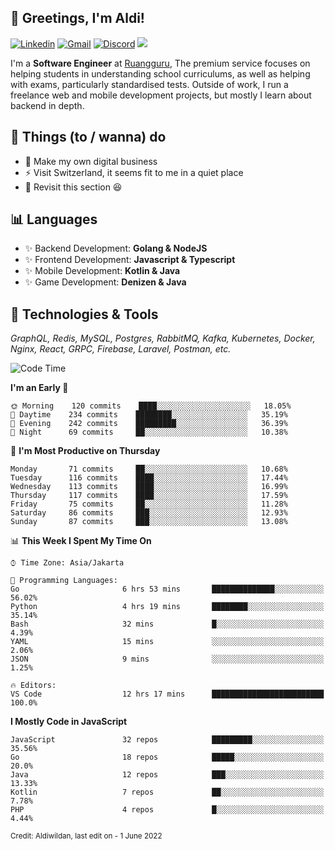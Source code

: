 <!-- Greetings -->
## 👋 Greetings, I'm Aldi!

<!-- Social Media -->
[![Linkedin](https://img.shields.io/badge/-aldiwildan-blue?style=flat&logo=Linkedin&logoColor=white)](https://www.linkedin.com/in/aldiwildan/)
[![Gmail](https://img.shields.io/badge/-aldiwild77@gmail.com-c14438?style=flat&logo=Gmail&logoColor=white)](mailto:aldiwild77@gmail.com)
[![Discord](https://img.shields.io/badge/-Chroma-5663F7?style=flat&logo=Discord&logoColor=white)](https://discord.gg/BUxraQ8)
![](https://komarev.com/ghpvc/?username=aldiwildan77&label=Visitor&color=2bbc8a)

<!-- Introduction -->
I'm a **Software Engineer** at [Ruangguru](https://ruangguru.com), The premium service focuses on helping students in understanding school curriculums, as well as helping with exams, particularly standardised tests. Outside of work, I run a freelance web and mobile development projects, but mostly I learn about backend in depth.

## 📃 Things (to / wanna) do
- 🐝 Make my own digital business
- ⚡ Visit Switzerland, it seems fit to me in a quiet place
- 🌱 Revisit this section 😆

## 📊 Languages
- ✨ Backend Development: **Golang & NodeJS**
- ✨ Frontend Development: **Javascript & Typescript**
- ✨ Mobile Development: **Kotlin & Java**
- ✨ Game Development: **Denizen & Java**

## 🔧 Technologies & Tools
*GraphQL, Redis, MySQL, Postgres, RabbitMQ, Kafka, Kubernetes, Docker, Nginx, React, GRPC, Firebase, Laravel, Postman, etc.*

<!--START_SECTION:waka-->
![Code Time](http://img.shields.io/badge/Code%20Time-921%20hrs%2018%20mins-blue)

**I'm an Early 🐤** 

```text
🌞 Morning    120 commits    ████░░░░░░░░░░░░░░░░░░░░░   18.05% 
🌆 Daytime    234 commits    ████████░░░░░░░░░░░░░░░░░   35.19% 
🌃 Evening    242 commits    █████████░░░░░░░░░░░░░░░░   36.39% 
🌙 Night      69 commits     ██░░░░░░░░░░░░░░░░░░░░░░░   10.38%

```
📅 **I'm Most Productive on Thursday** 

```text
Monday       71 commits     ██░░░░░░░░░░░░░░░░░░░░░░░   10.68% 
Tuesday      116 commits    ████░░░░░░░░░░░░░░░░░░░░░   17.44% 
Wednesday    113 commits    ████░░░░░░░░░░░░░░░░░░░░░   16.99% 
Thursday     117 commits    ████░░░░░░░░░░░░░░░░░░░░░   17.59% 
Friday       75 commits     ██░░░░░░░░░░░░░░░░░░░░░░░   11.28% 
Saturday     86 commits     ███░░░░░░░░░░░░░░░░░░░░░░   12.93% 
Sunday       87 commits     ███░░░░░░░░░░░░░░░░░░░░░░   13.08%

```


📊 **This Week I Spent My Time On** 

```text
⌚︎ Time Zone: Asia/Jakarta

💬 Programming Languages: 
Go                       6 hrs 53 mins       ██████████████░░░░░░░░░░░   56.02% 
Python                   4 hrs 19 mins       ████████░░░░░░░░░░░░░░░░░   35.14% 
Bash                     32 mins             █░░░░░░░░░░░░░░░░░░░░░░░░   4.39% 
YAML                     15 mins             ░░░░░░░░░░░░░░░░░░░░░░░░░   2.06% 
JSON                     9 mins              ░░░░░░░░░░░░░░░░░░░░░░░░░   1.25%

🔥 Editors: 
VS Code                  12 hrs 17 mins      █████████████████████████   100.0%

```

**I Mostly Code in JavaScript** 

```text
JavaScript               32 repos            █████████░░░░░░░░░░░░░░░░   35.56% 
Go                       18 repos            █████░░░░░░░░░░░░░░░░░░░░   20.0% 
Java                     12 repos            ███░░░░░░░░░░░░░░░░░░░░░░   13.33% 
Kotlin                   7 repos             ██░░░░░░░░░░░░░░░░░░░░░░░   7.78% 
PHP                      4 repos             █░░░░░░░░░░░░░░░░░░░░░░░░   4.44%

```



<!--END_SECTION:waka-->

<sub>Credit: Aldiwildan, last edit on - 1 June 2022</sub>
